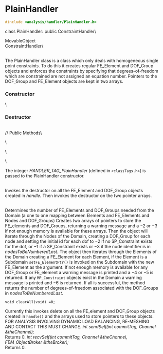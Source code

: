 # PlainHandler 

```cpp
#include <analysis/handler/PlainHandler.h>
```

class PlainHandler: public ConstraintHandler\

MovableObject\
ConstraintHandler\

\
The PlainHandler class is a class which only deals with homogeneous
single point constraints. To do this it creates regular FE_Element and
DOF_Group objects and enforces the constraints by specifying that
degrees-of-freedom which are constrained are not assigned an equation
number. Pointers to the DOF_Group and FE_Element objects are kept in two
arrays.

### Constructor

\
### Destructor

\
// Public Methods\

\

\

\

The integer *HANDLER_TAG_PlainHandler* (defined in  `<classTags.h>`) is
passed to the PlainHandler constructor.

\
Invokes the destructor on all the FE_Element and DOF_Group objects
created in *handle*. Then invokes the destructor on the two pointer
arrays.

\
Determines the number of FE_Elements and DOF_Groups needed from the
Domain (a one to one mapping between Elements and FE_Elements and Nodes
and DOF_Groups) Creates two arrays of pointers to store the FE_elements
and DOF_Groups, returning a warning message and a $-2$ or $-3$ if not
enough memory is available for these arrays. Then the object will
iterate through the Nodes of the Domain, creating a DOF_Group for each
node and setting the initial id for each dof to $-2$ if no SP_Constraint
exists for the dof, or $-1$ if a SP_Constraint exists or $-3$ if the
node identifier is in *nodesToBeNumberedLast*. The object then iterates
through the Elements of the Domain creating a FE_Element for each
Element, if the Element is a Subdomain `setFE_ElementPtr()` is invoked
on the Subdomain with the new FE_Element as the argument. If not enough
memory is available for any DOF_Group or FE_element a warning message is
printed and a $-4$ or $-5$ is returned. If any `MP_Constraint` objects
exist in the Domain a warning message is printed and $-6$ is returned.
If all is successful, the method returns the number of
degrees-of-freedom associated with the DOF_Groups in
*nodesToBeNumberedLast*.

```{.cpp}
void clearAll(void) =0;
```

Currently this invokes delete on all the FE_element and DOF_Group
objects created in `handle()` and the arrays used to store pointers to
these objects. FOR ANALYSIS INVOLVING DYNAMIC LOAD BALANCING, RE-MESHING
AND CONTACT THIS MUST CHANGE.
*int sendSelf(int commitTag, Channel &theChannel);* \
Returns $0$.
*int recvSelf(int commitTag, Channel &theChannel, FEM_ObjectBroker
&theBroker);* \
Returns $0$.
